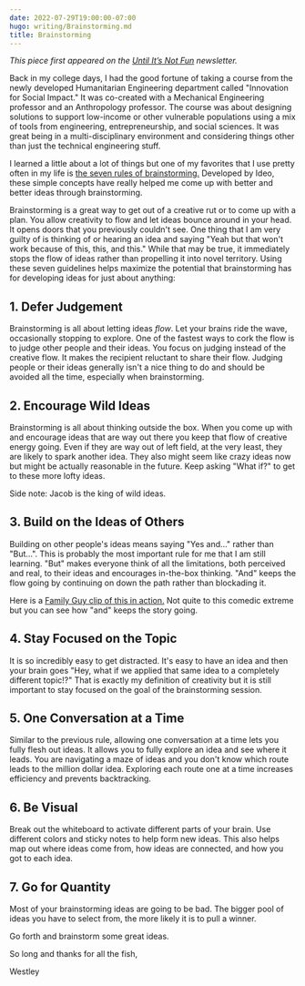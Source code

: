 ```yaml
---
date: 2022-07-29T19:00:00-07:00
hugo: writing/Brainstorming.md
title: Brainstorming
---
```


*This piece first appeared on the [Until It’s Not Fun](https://untilitsnotfun.com/posts/2022-07-29/) newsletter.*

Back in my college days, I had the good fortune of taking a course from the newly developed Humanitarian Engineering department called "Innovation for Social Impact." It was co-created with a Mechanical Engineering professor and an Anthropology professor. The course was about designing solutions to support low-income or other vulnerable populations using a mix of tools from engineering, entrepreneurship, and social sciences. It was great being in a multi-disciplinary environment and considering things other than just the technical engineering stuff.

I learned a little about a lot of things but one of my favorites that I use pretty often in my life is [the seven rules of brainstorming.](https://www.ideou.com/blogs/inspiration/7-simple-rules-of-brainstorming) Developed by Ideo, these simple concepts have really helped me come up with better and better ideas through brainstorming.

Brainstorming is a great way to get out of a creative rut or to come up with a plan. You allow creativity to flow and let ideas bounce around in your head. It opens doors that you previously couldn't see. One thing that I am very guilty of is thinking of or hearing an idea and saying "Yeah but that won't work because of this, this, and this." While that may be true, it immediately stops the flow of ideas rather than propelling it into novel territory. Using these seven guidelines helps maximize the potential that brainstorming has for developing ideas for just about anything:  

## 1. Defer Judgement

Brainstorming is all about letting ideas *flow*. Let your brains ride the wave, occasionally stopping to explore. One of the fastest ways to cork the flow is to judge other people and their ideas. You focus on judging instead of the creative flow. It makes the recipient reluctant to share their flow. Judging people or their ideas generally isn't a nice thing to do and should be avoided all the time, especially when brainstorming.

## 2. Encourage Wild Ideas

Brainstorming is all about thinking outside the box. When you come up with and encourage ideas that are way out there you keep that flow of creative energy going. Even if they are way out of left field, at the very least, they are likely to spark another idea. They also might seem like crazy ideas now but might be actually reasonable in the future. Keep asking "What if?" to get to these more lofty ideas.  

Side note: Jacob is the king of wild ideas.

## 3. Build on the Ideas of Others

Building on other people's ideas means saying "Yes and…" rather than "But…". This is probably the most important rule for me that I am still learning. "But" makes everyone think of all the limitations, both perceived and real, to their ideas and encourages in-the-box thinking. "And" keeps the flow going by continuing on down the path rather than blockading it.

Here is a [Family Guy clip of this in action.](https://youtu.be/GEOEBrdnQq4?t=72) Not quite to this comedic extreme but you can see how "and" keeps the story going.

## 4. Stay Focused on the Topic

It is so incredibly easy to get distracted. It's easy to have an idea and then your brain goes "Hey, what if we applied that same idea to a completely different topic!?" That is exactly my definition of creativity but it is still important to stay focused on the goal of the brainstorming session.

## 5. One Conversation at a Time

Similar to the previous rule, allowing one conversation at a time lets you fully flesh out ideas. It allows you to fully explore an idea and see where it leads. You are navigating a maze of ideas and you don't know which route leads to the million dollar idea. Exploring each route one at a time increases efficiency and prevents backtracking.

## 6. Be Visual

Break out the whiteboard to activate different parts of your brain. Use different colors and sticky notes to help form new ideas. This also helps map out where ideas come from, how ideas are connected, and how you got to each idea.

## 7. Go for Quantity

Most of your brainstorming ideas are going to be bad. The bigger pool of ideas you have to select from, the more likely it is to pull a winner.

Go forth and brainstorm some great ideas.

So long and thanks for all the fish,

Westley
